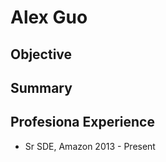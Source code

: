 # Alex Guo <!-- Name of the candidate -->

## Objective
<!-- Todo: what is looking at the next role ( add job keywords) -->

## Summary
<!-- Carreer Summary, one sentence describing who is this person -->

## Profesiona Experience
<!-- List of Experiences -->
* Sr SDE, Amazon 2013 - Present
